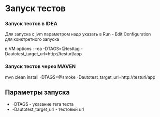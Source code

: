 # Запуск тестов

### Запуск тестов в IDEA
Для запуска с jvm параметром надо указать в
Run - Edit Configuration для конктретного запуска

в VM options :
-ea -DTAGS=@testtag -Dautotest_target_url=http://testurl/app

### Запуск тестов через MAVEN

mvn clean install -DTAGS=@smoke -Dautotest_target_url=http://testurl/app

## Параметры запуска
* -DTAGS - указание тега теста
* -Dautotest_target_url - тестовый url